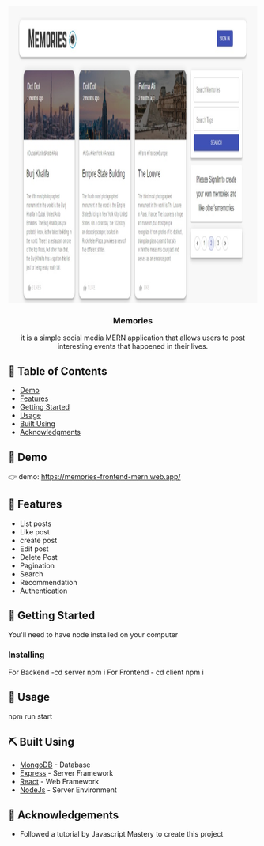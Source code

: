 <p align="center">
  <a href="" rel="noopener">
 <img width=800px height=600px src="https://raw.githubusercontent.com/annoyingoragen/Memories/main/client/src/Web%20capture_2-1-2023_21659_localhost.jpeg" alt="Project logo"></a>
</p>

<h3 align="center">Memories</h3>



<p align="center"> it is a simple social media MERN application that allows users to post interesting events that happened in their lives.
<br> 
</p>

## 📝 Table of Contents

- [Demo](#demo)
- [Features](#features)
- [Getting Started](#getting_started)
- [Usage](#usage)
- [Built Using](#built_using)
- [Acknowledgments](#acknowledgement)

## 🧐 Demo <a name = "demo"></a>

👉 demo: https://memories-frontend-mern.web.app/

## 🚀 Features <a name = "features"></a>
- List posts
- Like post
- create post
- Edit post
- Delete Post
- Pagination
- Search
- Recommendation
- Authentication

## 🏁 Getting Started <a name = "getting_started"></a>

You'll need to have node installed on your computer

### Installing

For Backend -cd server npm i
For Frontend - cd client  npm i

## 🎈 Usage <a name="usage"></a>

npm run start


## ⛏️ Built Using <a name = "built_using"></a>

- [MongoDB](https://www.mongodb.com/) - Database
- [Express](https://expressjs.com/) - Server Framework
- [React](https://vuejs.org/) - Web Framework
- [NodeJs](https://nodejs.org/en/) - Server Environment


## 🎉 Acknowledgements <a name = "acknowledgement"></a>

- Followed a tutorial by Javascript Mastery to create this project 
